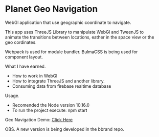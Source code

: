 # Planet Geo Navigation 


WebGl application that use geographic coordinate to navigate.

This app uses ThreeJS Library to manipulate WebGl and TweenJS to animate the transitions between locations, eather in the space view or the geo cordinates.

Webpack is used for module bundler.
BulmaCSS is being used for component layout.

What I have earned.
  * How to work in WebGl
  * How to integrate ThreeJS and another library.
  * Consuming data from firebase realtime database
  

Usage.

  * Recomended the Node version 10.16.0
  * To run the project execute: npm start


Geo Navigation Demo: [Click Here](https://marcelosevergnini.github.io/geo-navigation)

OBS.
  A new version is being developed in the bbrand repo. 
